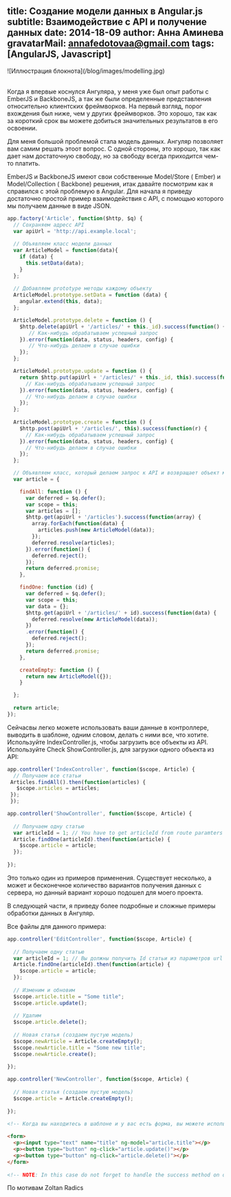 title: Создание модели данных в Angular.js
subtitle: Взаимодействие с API и получение данных
date: 2014-18-09
author: Анна Аминева
gravatarMail: annafedotovaa@gmail.com
tags: [AngularJS, Javascript]
---

<div class='text-center'>
  ![Иллюстрация блокнота](/blog/images/modelling.jpg)
</div>
<br>

Когда я впервые коснулся Ангуляра, у меня уже был опыт работы с EmberJS и BackboneJS, а так же были определенные представления относительно клиентских фреймворков. На первый взгляд, порог вхождения был ниже, чем у других фреймворков. Это хорошо, так как за короткий срок вы можете добиться значительных результатов в его освоении. 
<!-- more -->

Для меня большой проблемой стала модель данных. Ангуляр позволяет вам самим решать этоот вопрос.  С одной стороны, это хорошо, так как дает нам достаточную свободу, но за свободу всегда приходится чем-то платить. 

EmberJS и BackboneJS имеют свои  собственные Model/Store ( Ember) и Model/Collection ( Backbone) решения, итак давайте посмотрим как я справился с этой проблемую в Angular.
Для начала я приведу достаточно простой пример взаимодействия с API, с помощью которого мы получаем данные в виде JSON. 

```js Article.js
app.factory('Article', function($http, $q) {
  // Сохраняем адресс API
  var apiUrl = 'http://api.example.local';
 
  // Объявляем класс модели данных
  var ArticleModel = function(data){
    if (data) {
      this.setData(data);
    }
  };
  
  // Добавляем prototype методы каждому объекту
  ArticleModel.prototype.setData = function (data) {
    angular.extend(this, data);
  };

  ArticleModel.prototype.delete = function () {
    $http.delete(apiUrl + '/articles/' + this._id).success(function() {
       // Как-нибудь обрабатываем успешный запрос
    }).error(function(data, status, headers, config) {
       // Что-нибудь делаем в случае ошибки
    });
  };

  ArticleModel.prototype.update = function () {
    return $http.put(apiUrl + '/articles/' + this._id, this).success(function() {
      // Как-нибудь обрабатываем успешный запрос
    }).error(function(data, status, headers, config) {
      // Что-нибудь делаем в случае ошибки
    });
  };
  
  ArticleModel.prototype.create = function () {
    $http.post(apiUrl + '/articles/', this).success(function(r) {
      // Как-нибудь обрабатываем успешный запрос
    }).error(function(data, status, headers, config) {
      // Что-нибудь делаем в случае ошибки 
    });
  };

  // Объявляем класс, который делаем запрос к API и возвращает объект модели с промисами
  var article = {

    findAll: function () {
      var deferred = $q.defer();
      var scope = this;
      var articles = [];
      $http.get(apiUrl + '/articles').success(function(array) {
        array.forEach(function(data) {
          articles.push(new ArticleModel(data)); 
        });
        deferred.resolve(articles);
      }).error(function() {
        deferred.reject();
      });
      return deferred.promise;
    },

    findOne: function (id) {
      var deferred = $q.defer();
      var scope = this;
      var data = {};
      $http.get(apiUrl + '/articles/' + id).success(function(data) {
        deferred.resolve(new ArticleModel(data));
      })
      .error(function() {
        deferred.reject();
      });
      return deferred.promise;
    },

    createEmpty: function () {
      return new ArticleModel({});
    }

  };
 
  return article;
});
```

Сейчасвы легко можете использовать ваши данные в контроллере, выводить в шаблоне, одним словом, делать с ними все, что хотите. 
Используйте IndexController.js, чтобы загрузить все объекты из API. Используйте Check ShowController.js, для загрузки одного объекта из API:

```js IndexController.js
app.controller('IndexController', function($scope, Article) {
  // Получаем все статьи
 Articles.findAll().then(function(articles) {
   $scope.articles = articles;
 });
 });
```

```js ShowController.js
app.controller('ShowController', function($scope, Article) {
  
  // Получаем одну статью
  var articleId = 1; // You have to get articleId from route paramters or as you want
  Article.findOne(articleId).then(function(article) {
    $scope.article = article;
  });
  
});
```

Это только один из примеров применения. Существует несколько, а может и бесконечное количество вариантов получения данных с сервера, но данный вариант хорошо подошел для моего проекта. 

В следующей части, я приведу более подробные и сложные примеры обработки данных в Ангуляр.

Все файлы для данного примера:

```js EditController.js
app.controller('EditController', function($scope, Article) {
  
  // Получаем одну статью
  var articleId = 1; // Вы должны получить Id статьи из параметров url
  Article.findOne(articleId).then(function(article) {
    $scope.article = article;
  });
  
  // Изменим и обновим
  $scope.article.title = "Some title";
  $scope.article.update();
  
  // Удалим
  $scope.article.delete();
  
  // Новая статья (создаем пустую модель)
  $scope.newArticle = Article.createEmpty();
  $scope.newArticle.title = "Some new title";
  $scope.newArticle.create();
  
});
```

```js NewController.js
app.controller('NewController', function($scope, Article) {
  
  // Новая статья (создаем пустую модель)
  $scope.article = Article.createEmpty();
  
});
```

```html article.edit.html
<!-- Когда вы находитесь в шаблоне и у вас есть форма, вы можете использовать такие формовые элементы:: -->
 
<form>
  <p><input type="text" name="title" ng-model="article.title"></p>
  <p><button type="button" ng-click="article.update()"></p>
  <p><button type="button" ng-click="article.delete()"></p>
</form>
 
<!-- NOTE: In this case do not forget to handle the success method on delete. For eg. redirect the user to another view -->

```

По мотивам Zoltan Radics
